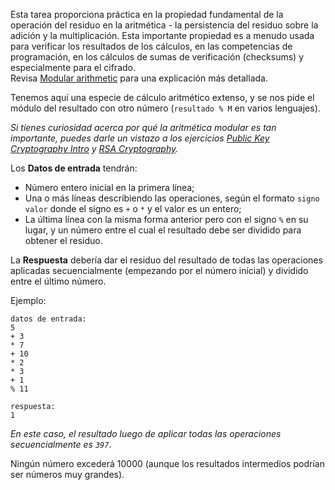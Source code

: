 Esta tarea proporciona práctica en la propiedad fundamental de la operación del residuo en la aritmética - la persistencia del
residuo sobre la adición y la multiplicación. Esta importante propiedad es a menudo usada para verificar los resultados de los
cálculos, en las competencias de programación, en los cálculos de sumas de verificación (checksums) y especialmente para el cifrado.  
Revisa [Modular arithmetic][modar] para una explicación más detallada.

[modar]: ../wiki/modular-arithmetic

Tenemos aquí una especie de cálculo aritmético extenso, y se nos pide el módulo del resultado con otro número (`resultado % M` en varios lenguajes).

_Si tienes curiosidad acerca por qué la aritmética modular es tan importante, puedes darle un vistazo a los ejercicios
[Public Key Cryptography Intro](./public-key-cryptography-intro) y [RSA Cryptography](./rsa-cryptography)._

Los **Datos de entrada** tendrán:

- Número entero inicial en la primera línea;
- Una o más líneas describiendo las operaciones, según el formato `signo valor` donde el signo es `+` o `*` y el valor es un entero;
- La última línea con la misma forma anterior pero con el signo `%` en su lugar, y un número entre el cual el resultado debe ser dividido para obtener el residuo.

La **Respuesta** debería dar el residuo del resultado de todas las operaciones aplicadas secuencialmente (empezando por el número inicial)
y dividido entre el último número.

Ejemplo:

    datos de entrada:
    5
    + 3
    * 7
    + 10
    * 2
    * 3
    + 1
    % 11

    respuesta:
    1

_En este caso, el resultado luego de aplicar todas las operaciones secuencialmente es `397`_.

Ningún número excederá 10000 (aunque los resultados intermedios podrían ser números muy grandes).

